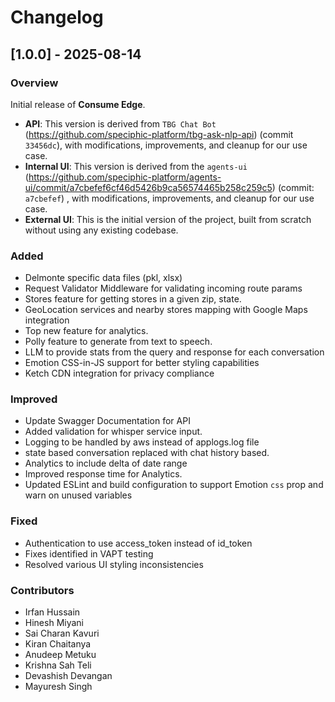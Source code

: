 # Changelog

## [1.0.0] - 2025-08-14

### Overview

Initial release of **Consume Edge**.

- **API**: This version is derived from `TBG Chat Bot` (https://github.com/speciphic-platform/tbg-ask-nlp-api) (commit `33456dc`), with modifications, improvements, and cleanup for our use case.
- **Internal UI**: This version is derived from the `agents-ui` (https://github.com/speciphic-platform/agents-ui/commit/a7cbefef6cf46d5426b9ca56574465b258c259c5) (commit: `a7cbefef`) , with modifications, improvements, and cleanup for our use case.
- **External UI**: This is the initial version of the project, built from scratch without using any existing codebase.

### Added

- Delmonte specific data files (pkl, xlsx)
- Request Validator Middleware for validating incoming route params
- Stores feature for getting stores in a given zip, state.
- GeoLocation services and nearby stores mapping with Google Maps integration
- Top new feature for analytics.
- Polly feature to generate from text to speech.
- LLM to provide stats from the query and response for each conversation
- Emotion CSS-in-JS support for better styling capabilities
- Ketch CDN integration for privacy compliance

### Improved

- Update Swagger Documentation for API
- Added validation for whisper service input.
- Logging to be handled by aws instead of applogs.log file
- state based conversation replaced with chat history based.
- Analytics to include delta of date range
- Improved response time for Analytics.
- Updated ESLint and build configuration to support Emotion `css` prop and warn on unused variables

### Fixed

- Authentication to use access_token instead of id_token
- Fixes identified in VAPT testing
- Resolved various UI styling inconsistencies

### Contributors

- Irfan Hussain
- Hinesh Miyani
- Sai Charan Kavuri
- Kiran Chaitanya
- Anudeep Metuku
- Krishna Sah Teli
- Devashish Devangan
- Mayuresh Singh